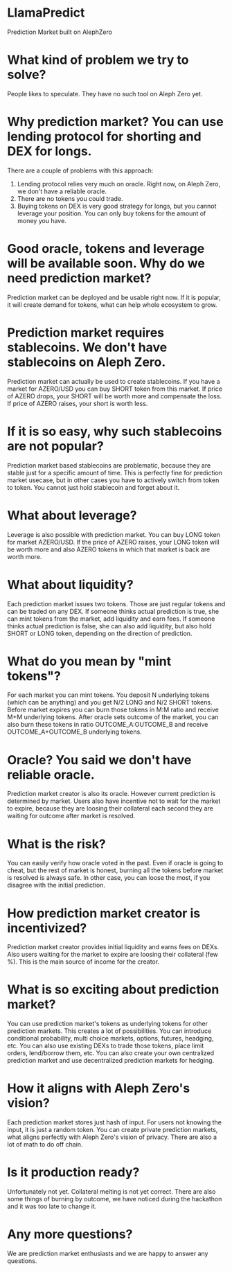 # LlamaPredict
Prediction Market built on AlephZero

# What kind of problem we try to solve?

People likes to speculate. They have no such tool on Aleph Zero yet.

# Why prediction market? You can use lending protocol for shorting and DEX for longs.

There are a couple of problems with this approach:
1. Lending protocol relies very much on oracle. Right now, on Aleph Zero, we don't have a reliable oracle.
2. There are no tokens you could trade.
3. Buying tokens on DEX is very good strategy for longs, but you cannot leverage your position. You can only buy tokens for the amount of money you have.

# Good oracle, tokens and leverage will be available soon. Why do we need prediction market?

Prediction market can be deployed and be usable right now. If it is popular, it will create demand for tokens, what can help whole ecosystem to grow.

# Prediction market requires stablecoins. We don't have stablecoins on Aleph Zero.

Prediction market can actually be used to create stablecoins. If you have a market for AZERO/USD you can buy SHORT token from this market. If price of AZERO drops, your SHORT will be worth more and compensate the loss. If price of AZERO raises, your short is worth less.

# If it is so easy, why such stablecoins are not popular?

Prediction market based stablecoins are problematic, because they are stable just for a specific amount of time. This is perfectly fine for prediction market usecase, but in other cases you have to actively switch from token to token. You cannot just hold stablecoin and forget about it.

# What about leverage?

Leverage is also possible with prediction market. You can buy LONG token for market AZERO/USD. If the price of AZERO raises, your LONG token will be worth more and also AZERO tokens in which that market is back are worth more. 

# What about liquidity?

Each prediction market issues two tokens. Those are just regular tokens and can be traded on any DEX. If someone thinks actual prediction is true, she can mint tokens from the market, add liquidity and earn fees. If someone thinks actual prediction is false, she can also add liquidity, but also hold SHORT or LONG token, depending on the direction of prediction. 

# What do you mean by "mint tokens"?

For each market you can mint tokens. You deposit N underlying tokens (which can be anything) and you get N/2 LONG and N/2 SHORT tokens. Before market expires you can burn those tokens in M:M ratio and receive M+M underlying tokens. After oracle sets outcome of the market, you can also burn these tokens in ratio OUTCOME_A:OUTCOME_B and receive OUTCOME_A+OUTCOME_B underlying tokens.

# Oracle? You said we don't have reliable oracle.

Prediction market creator is also its oracle. However current prediction is determined by market. Users also have incentive not to wait for the market to expire, because they are loosing their collateral each second they are waiting for outcome after market is resolved.

# What is the risk?

You can easily verify how oracle voted in the past. Even if oracle is going to cheat, but the rest of market is honest, burning all the tokens before market is resolved is always safe. In other case, you can loose the most, if you disagree with the initial prediction.

# How prediction market creator is incentivized?

Prediction market creator provides initial liquidity and earns fees on DEXs. Also users waiting for the market to expire are loosing their collateral (few %). This is the main source of income for the creator.

# What is so exciting about prediction market?

You can use prediction market's tokens as underlying tokens for other prediction markets. This creates a lot of possibilities. You can introduce conditional probability, multi choice markets, options, futures, headging, etc. You can also use existing DEXs to trade those tokens, place limit orders, lend/borrow them, etc. You can also create your own centralized prediction market and use decentralized prediction markets for hedging.

# How it aligns with Aleph Zero's vision?

Each prediction market stores just hash of input. For users not knowing the input, it is just a random token. You can create private prediction markets, what aligns perfectly with Aleph Zero's vision of privacy. There are also a lot of math to do off chain.

# Is it production ready?

Unfortunately not yet. Collateral melting is not yet correct. There are also some things of burning by outcome, we have noticed during the hackathon and it was too late to change it.

# Any more questions?

We are prediction market enthusiasts and we are happy to answer any questions. 